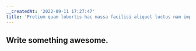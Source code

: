 ```yaml
---
__createdAt: '2022-09-11 17:27:47'
title: 'Pretium quam lobortis hac massa facilisi aliquet luctus nam imperdiet.'
---
```


## Write something awesome.